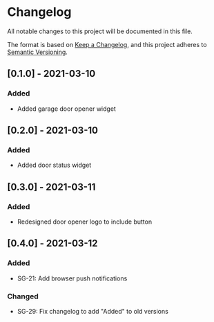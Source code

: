 # Changelog

All notable changes to this project will be documented in this file.

The format is based on [Keep a Changelog](https://keepachangelog.com/en/1.0.0/),
and this project adheres to [Semantic Versioning](https://semver.org/spec/v2.0.0.html).

## [0.1.0] - 2021-03-10

### Added

- Added garage door opener widget

## [0.2.0] - 2021-03-10

### Added

- Added door status widget

## [0.3.0] - 2021-03-11

### Added

- Redesigned door opener logo to include button

## [0.4.0] - 2021-03-12

### Added

- SG-21: Add browser push notifications

### Changed

- SG-29: Fix changelog to add "Added" to old versions